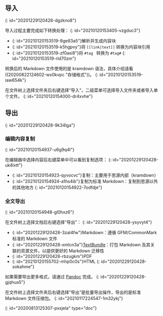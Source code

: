 ## 导入
{: id="20201229120428-dgzkno8"}

导入过程主要完成如下转换处理：
{: id="20210120153405-vzgduc3"}

* {: id="20210120153519-8ge83a5"}解析并生成内容块
* {: id="20210120153519-k5hgpvy"}将 `[[link|text]]` 转换为内容块引用
* {: id="20210120153519-zf0asi8"}将 `#tag ` 转换为 `#tag#`
{: id="20210120153519-rld70zm"}

转换后的 Markdown 文件使用的是 kramdown 语法，具体介绍请看((20200822124602-wx0kvpc "存储格式"))。
{: id="20210120153519-iaw654k"}

在文件树上选择文件夹后右键选择“导入”，二级菜单可选择导入文件夹或者导入单个文件。
{: id="20210120154000-dr4xvhe"}

## 导出
{: id="20201229120428-9k34lga"}

### 编辑内容复制
{: id="20210120154937-u6g9q4l"}

在编辑器中选择内容后右键菜单中可以看到复制选项：
{: id="20201229120428-uk4lxtt"}

* {: id="20210120154923-qyvocvc"}复制：主要用于思源内部（kramdown）
* {: id="20210120154924-a1hs4ib"}复制为标准 Markdown：复制到思源以外的其他地方
{: id="20210120154922-7odfdje"}

### 全文导出
{: id="20210120154948-gl0hxz6"}

在文件树上选择文档后右键选择“导出”：
{: id="20201229120428-ysyvyt4"}

* {: id="20201229120428-3zal4fw"}Markdown：遵循 GFM/CommonMark 标准的 Markdown 文件
* {: id="20201229120428-xmlcn3a"}[TextBundle](http://textbundle.org)：打包 Markdown 及其关联的资源文件，以提供更好的 Markdown 迁移性
* {: id="20201229120428-rbzugkm"}PDF
* {: id="20210120155702-mhp0c0s"}HTML
{: id="20201229120428-sokahme"}

如果需要导出更多格式，请通过 [Pandoc](https://pandoc.org) 完成。
{: id="20201229120428-gjqhua5"}

在文件树上选择文件夹后右键选择“导出”是批量导出操作，导出的是标准 Markdown 文件压缩包。
{: id="20210117224547-1m32ykj"}


{: id="20200813125307-pxsjela" type="doc"}

